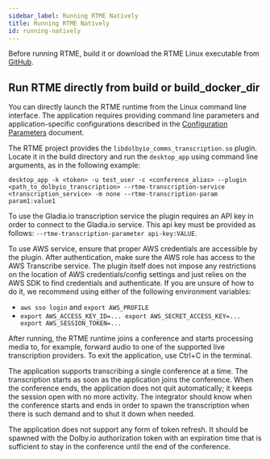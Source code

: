 ```yaml
---
sidebar_label: Running RTME Natively
title: Running RTME Natively
id: running-natively
---
```


Before running RTME, build it or download the RTME Linux executable from [GitHub](https://github.com/DolbyIO/real-time-media-extensions/releases).

## Run RTME directly from build or build_docker_dir

You can directly launch the RTME runtime from the Linux command line interface. The application requires providing command line
parameters and application-specific configurations described in the [Configuration Parameters](../../Configuration-parameters.md) document.

The RTME project provides the `libdolbyio_comms_transcription.so` plugin. Locate
it in the build directory and run the `desktop_app` using command line arguments, as in the following example:

```
desktop_app -k <token> -u test_user -c <conference_alias> --plugin <path_to_dolbyio_transcription> --rtme-transcription-service <transcription_service> -m none --rtme-transcription-param param1:value1
```

To use the Gladia.io transcription service the plugin requires an API key in order
to connect to the Gladia.io service. This api key must be provided as follows: 
`--rtme-transcription-parameter api-key:VALUE`.

To use AWS service, ensure that proper AWS credentials are accessible by the plugin. After authentication, make sure 
the AWS role has access to the AWS Transcribe service. The plugin itself does
not impose any restrictions on the location of AWS credentials/config settings and just relies on
the AWS SDK to find credentials and authenticate. If you are unsure of how to do it, we 
recommend using either of the following environment variables: 
- `aws sso login` and `export AWS_PROFILE`
- `export AWS_ACCESS_KEY_ID=... export AWS_SECRET_ACCESS_KEY=... export AWS_SESSION_TOKEN=...`

After running, the RTME runtime joins a conference and starts processing media to, for example, forward audio to one of the supported live transcription providers. To exit the application, use Ctrl+C in the terminal.

The application supports transcribing a single conference at a time. The transcription starts as soon as the application joins the conference. When the conference ends, the application does not quit automatically; it keeps the session open with no more activity. The integrator should know when the conference starts and ends in order to spawn the transcription when there is such demand and to shut it down when needed.

The application does not support any form of token refresh. It should be spawned 
with the Dolby.io authorization token with an expiration time that is 
sufficient to stay in the conference until the end of the conference.
